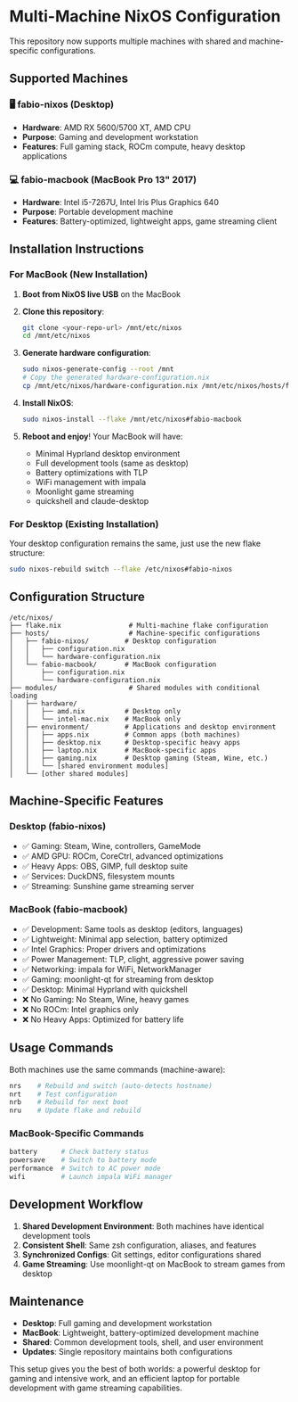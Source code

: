 # Multi-Machine NixOS Configuration

This repository now supports multiple machines with shared and machine-specific configurations.

## Supported Machines

### 🖥️ fabio-nixos (Desktop)
- **Hardware**: AMD RX 5600/5700 XT, AMD CPU
- **Purpose**: Gaming and development workstation
- **Features**: Full gaming stack, ROCm compute, heavy desktop applications

### 💻 fabio-macbook (MacBook Pro 13" 2017)
- **Hardware**: Intel i5-7267U, Intel Iris Plus Graphics 640
- **Purpose**: Portable development machine
- **Features**: Battery-optimized, lightweight apps, game streaming client

## Installation Instructions

### For MacBook (New Installation)

1. **Boot from NixOS live USB** on the MacBook

2. **Clone this repository**:
   ```bash
   git clone <your-repo-url> /mnt/etc/nixos
   cd /mnt/etc/nixos
   ```

3. **Generate hardware configuration**:
   ```bash
   sudo nixos-generate-config --root /mnt
   # Copy the generated hardware-configuration.nix
   cp /mnt/etc/nixos/hardware-configuration.nix /mnt/etc/nixos/hosts/fabio-macbook/
   ```

4. **Install NixOS**:
   ```bash
   sudo nixos-install --flake /mnt/etc/nixos#fabio-macbook
   ```

5. **Reboot and enjoy**! Your MacBook will have:
   - Minimal Hyprland desktop environment
   - Full development tools (same as desktop)
   - Battery optimizations with TLP
   - WiFi management with impala
   - Moonlight game streaming
   - quickshell and claude-desktop

### For Desktop (Existing Installation)

Your desktop configuration remains the same, just use the new flake structure:

```bash
sudo nixos-rebuild switch --flake /etc/nixos#fabio-nixos
```

## Configuration Structure

```
/etc/nixos/
├── flake.nix                 # Multi-machine flake configuration
├── hosts/                    # Machine-specific configurations
│   ├── fabio-nixos/         # Desktop configuration
│   │   ├── configuration.nix
│   │   └── hardware-configuration.nix
│   └── fabio-macbook/       # MacBook configuration
│       ├── configuration.nix
│       └── hardware-configuration.nix
├── modules/                  # Shared modules with conditional loading
│   ├── hardware/
│   │   ├── amd.nix          # Desktop only
│   │   └── intel-mac.nix    # MacBook only
│   ├── environment/         # Applications and desktop environment
│   │   ├── apps.nix         # Common apps (both machines)
│   │   ├── desktop.nix      # Desktop-specific heavy apps
│   │   ├── laptop.nix       # MacBook-specific apps
│   │   ├── gaming.nix       # Desktop gaming (Steam, Wine, etc.)
│   │   └── [shared environment modules]
│   └── [other shared modules]
```

## Machine-Specific Features

### Desktop (fabio-nixos)
- ✅ Gaming: Steam, Wine, controllers, GameMode
- ✅ AMD GPU: ROCm, CoreCtrl, advanced optimizations
- ✅ Heavy Apps: OBS, GIMP, full desktop suite
- ✅ Services: DuckDNS, filesystem mounts
- ✅ Streaming: Sunshine game streaming server

### MacBook (fabio-macbook)
- ✅ Development: Same tools as desktop (editors, languages)
- ✅ Lightweight: Minimal app selection, battery optimized
- ✅ Intel Graphics: Proper drivers and optimizations
- ✅ Power Management: TLP, clight, aggressive power saving
- ✅ Networking: impala for WiFi, NetworkManager
- ✅ Gaming: moonlight-qt for streaming from desktop
- ✅ Desktop: Minimal Hyprland with quickshell
- ❌ No Gaming: No Steam, Wine, heavy games
- ❌ No ROCm: Intel graphics only
- ❌ No Heavy Apps: Optimized for battery life

## Usage Commands

Both machines use the same commands (machine-aware):

```bash
nrs    # Rebuild and switch (auto-detects hostname)
nrt    # Test configuration
nrb    # Rebuild for next boot
nru    # Update flake and rebuild
```

### MacBook-Specific Commands
```bash
battery      # Check battery status
powersave    # Switch to battery mode
performance  # Switch to AC power mode
wifi         # Launch impala WiFi manager
```

## Development Workflow

1. **Shared Development Environment**: Both machines have identical development tools
2. **Consistent Shell**: Same zsh configuration, aliases, and features
3. **Synchronized Configs**: Git settings, editor configurations shared
4. **Game Streaming**: Use moonlight-qt on MacBook to stream games from desktop

## Maintenance

- **Desktop**: Full gaming and development workstation
- **MacBook**: Lightweight, battery-optimized development machine
- **Shared**: Common development tools, shell, and user environment
- **Updates**: Single repository maintains both configurations

This setup gives you the best of both worlds: a powerful desktop for gaming and intensive work, and an efficient laptop for portable development with game streaming capabilities.